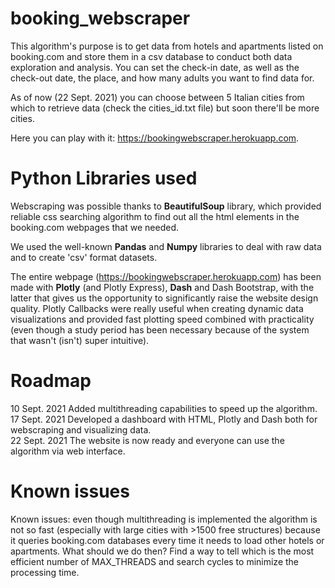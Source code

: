 # booking_webscraper
This algorithm's purpose is to get data from hotels and apartments listed on booking.com and store them in a csv database to conduct both data exploration and analysis.
You can set the check-in date, as well as the check-out date, the place, and how many adults you want to find data for.

As of now (22 Sept. 2021) you can choose between 5 Italian cities from which to retrieve data (check the cities_id.txt file) but soon there'll be more cities.

Here you can play with it: https://bookingwebscraper.herokuapp.com.

# Python Libraries used
Webscraping was possible thanks to **BeautifulSoup** library, which provided reliable css searching algorithm to find out all the html elements in the booking.com webpages that we needed.

We used the well-known **Pandas** and **Numpy** libraries to deal with raw data and to create 'csv' format datasets.

The entire webpage (https://bookingwebscraper.herokuapp.com) has been made with **Plotly** (and Plotly Express), **Dash** and Dash Bootstrap, with the latter that gives us the opportunity to significantly raise the website design quality. Plotly Callbacks were really useful when creating dynamic data visualizations and provided fast plotting speed combined with practicality (even though a study period has been necessary because of the system that wasn't (isn't) super intuitive).

# Roadmap
10 Sept. 2021 Added multithreading capabilities to speed up the algorithm.
17 Sept. 2021 Developed a dashboard with HTML, Plotly and Dash both for webscraping and visualizing data.  
22 Sept. 2021 The website is now ready and everyone can use the algorithm via web interface.

# Known issues
Known issues: even though multithreading is implemented the algorithm is not so fast (especially with large cities with >1500 free structures) because it queries booking.com databases every time it needs to load other hotels or apartments. What should we do then? Find a way to tell which is the most efficient number of MAX_THREADS and search cycles to minimize the processing time.
